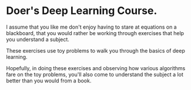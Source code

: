 # Doer's Deep Learning Course.

I assume that you like me don't enjoy having to stare at equations on a blackboard, that you would rather be working through exercises that help you understand a subject.

These exercises use toy problems to walk you through the basics of deep learning.

Hopefully, in doing these exercises and observing how various algorithms fare on the toy problems, you'll also come to understand the subject a lot better than you would from a book.
